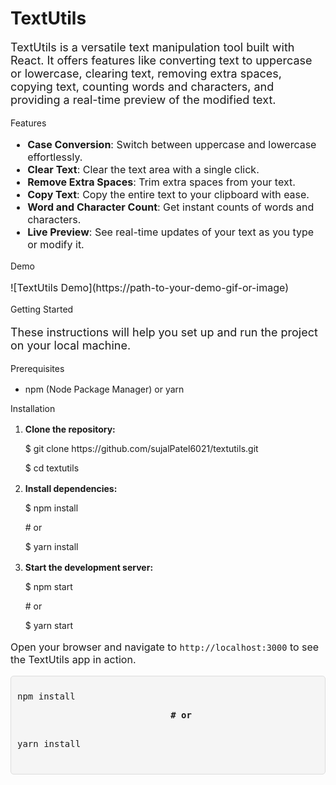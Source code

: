 <h1>TextUtils</h1>

<p style="font-size: 18px;">TextUtils is a versatile text manipulation tool built with React. It offers features like converting text to uppercase or lowercase, clearing text, removing extra spaces, copying text, counting words and characters, and providing a real-time preview of the modified text.</p>
Features
<ul style="font-size: 16px;">
  <li><strong>Case Conversion</strong>: Switch between uppercase and lowercase effortlessly.</li>
  <li><strong>Clear Text</strong>: Clear the text area with a single click.</li>
  <li><strong>Remove Extra Spaces</strong>: Trim extra spaces from your text.</li>
  <li><strong>Copy Text</strong>: Copy the entire text to your clipboard with ease.</li>
  <li><strong>Word and Character Count</strong>: Get instant counts of words and characters.</li>
  <li><strong>Live Preview</strong>: See real-time updates of your text as you type or modify it.</li>
</ul>
Demo
<p style="font-size: 16px;">![TextUtils Demo](https://path-to-your-demo-gif-or-image)</p>
Getting Started
<p style="font-size: 18px;">These instructions will help you set up and run the project on your local machine.</p>
Prerequisites
<p style="font-size: 16px;">
  <ul>
    <li>npm (Node Package Manager) or yarn</li>
  </ul>
</p>
Installation
<p style="font-size: 16px;">
  <ol>
    <li><strong>Clone the repository:</strong></li>
  </ol>
</p>
<ul>
  <p>$  git clone https://github.com/sujalPatel6021/textutils.git</p>
  <p>$  cd textutils</p>
</ul>
<p style="font-size: 16px;">
  <ol start="2">
    <li><strong>Install dependencies:</strong></li>
  </ol>
</p>
<ul>
  <p>$  npm install</p>
  <p>  # or  </p>
  <p>$  yarn install</p>
</ul>
<p style="font-size: 16px;">
  <ol start="3">
    <li><strong>Start the development server:</strong></li>
  </ol>
</p>
<ul>
  <p>$  npm start</p>
  <p>  # or  </p>
  <p>$  yarn start</p>
</ul>
<p style="font-size: 16px;">Open your browser and navigate to <code>http://localhost:3000</code> to see the TextUtils app in action.</p>
<div style="position: relative;
            background-color: #f5f5f5;
            padding: 10px;
            border: 1px solid #ddd;
            border-radius: 5px;
            font-family: Consolas, 'Courier New', monospace;
            font-size: 14px;">
        <pre id="code-example">
npm install
<p align="center">&nbsp;&nbsp;&nbsp;&nbsp;&nbsp;<strong># or</strong></p>
yarn install
        </pre>
    </div>
